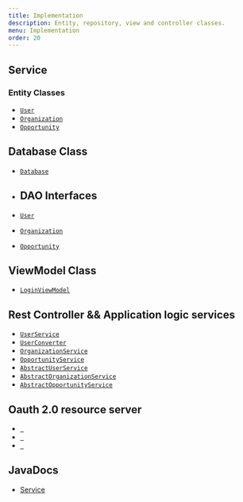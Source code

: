 ```yaml
---
title: Implementation
description: Entity, repository, view and controller classes.
menu: Implementation
order: 20
---
```


## Service

### Entity Classes

* [`User`](https://github.com/the-volunteer-network/tvn-service/blob/main/src/main/java/edu/cnm/deepdive/tvnservice/model/entity/User.java)
* [`Organization`](https://github.com/the-volunteer-network/tvn-service/blob/main/src/main/java/edu/cnm/deepdive/tvnservice/model/entity/Organization.java)
* [`Opportunity`](https://github.com/the-volunteer-network/tvn-service/blob/main/src/main/java/edu/cnm/deepdive/tvnservice/model/entity/Opportunity.java)

## Database Class

- [`Database`]()

- ## DAO Interfaces 

- [`User`](https://github.com/the-volunteer-network/tvn-service/blob/main/src/main/java/edu/cnm/deepdive/tvnservice/model/dao/UserRepository.java)
- [`Organization`](https://github.com/the-volunteer-network/tvn-service/blob/main/src/main/java/edu/cnm/deepdive/tvnservice/model/dao/OrganizationRepository.java)
- [`Opportunity`](https://github.com/the-volunteer-network/tvn-service/blob/main/src/main/java/edu/cnm/deepdive/tvnservice/model/dao/OpportunityRepository.java)


## ViewModel Class

- [`LoginViewModel`](https://github.com/the-volunteer-network/tvn-client/tree/main/app/src/main/java/edu/cnm/deepdive/tvnclient/viewmodel)


## Rest Controller && Application logic services

- [`UserService`](https://github.com/the-volunteer-network/tvn-service/blob/main/src/main/java/edu/cnm/deepdive/tvnservice/service/UserService.java)
- [`UserConverter`](https://github.com/the-volunteer-network/tvn-service/blob/main/src/main/java/edu/cnm/deepdive/tvnservice/service/UserConverter.java)
- [`OrganizationService`](https://github.com/the-volunteer-network/tvn-service/blob/main/src/main/java/edu/cnm/deepdive/tvnservice/service/OrganizationService.java)
- [`OpportunityService`](https://github.com/the-volunteer-network/tvn-service/blob/main/src/main/java/edu/cnm/deepdive/tvnservice/service/OpportunityService.java)
- [`AbstractUserService`](https://github.com/the-volunteer-network/tvn-service/blob/main/src/main/java/edu/cnm/deepdive/tvnservice/service/AbstractUserService.java)
- [`AbstractOrganizationService`](https://github.com/the-volunteer-network/tvn-service/blob/main/src/main/java/edu/cnm/deepdive/tvnservice/service/AbstractOrganizationService.java)
- [`AbstractOpportunityService`](https://github.com/the-volunteer-network/tvn-service/blob/main/src/main/java/edu/cnm/deepdive/tvnservice/service/AbstractOpportunityService.java)

## Oauth 2.0 resource server

- [` `]()
- [` `]()
- [` `]()

## JavaDocs

- [Service](apidocs/)




